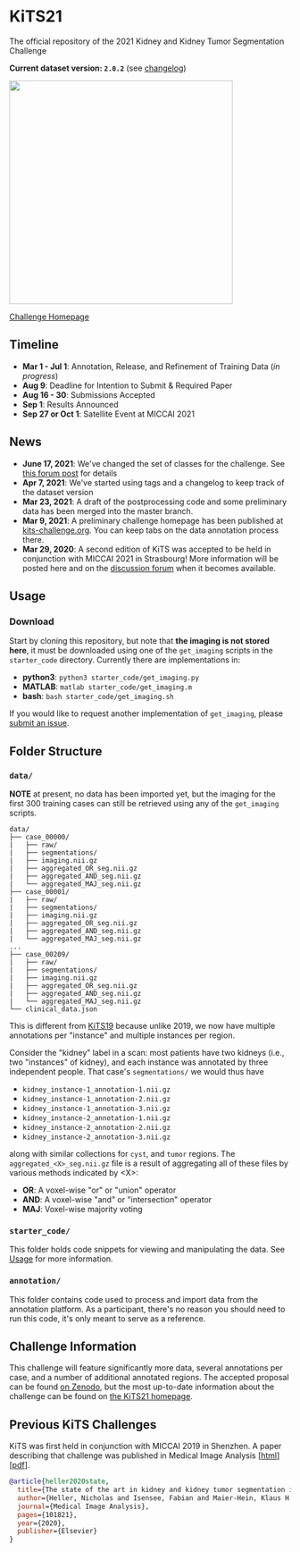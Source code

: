# KiTS21

The official repository of the 2021 Kidney and Kidney Tumor Segmentation Challenge

**Current dataset version: `2.0.2`** (see [changelog](changelog.md))

<img src="https://kits21.kits-challenge.org/public/site_media/figures/rendering.png" width="400" />

[Challenge Homepage](https://kits21.kits-challenge.org/)

## Timeline

- **Mar 1 - Jul 1**: Annotation, Release, and Refinement of Training Data (*in progress*)
- **Aug 9**: Deadline for Intention to Submit & Required Paper
- **Aug 16 - 30**: Submissions Accepted
- **Sep 1**: Results Announced
- **Sep 27 or Oct 1**: Satellite Event at MICCAI 2021

## News

- **June 17, 2021**: We've changed the set of classes for the challenge. See [this forum post](https://discourse.kits-challenge.org/t/kits21-challenge-update/354) for details
- **Apr 7, 2021**: We've started using tags and a changelog to keep track of the dataset version
- **Mar 23, 2021**: A draft of the postprocessing code and some preliminary data has been merged into the master branch.
- **Mar 9, 2021**: A preliminary challenge homepage has been published at [kits-challenge.org](https://kits21.kits-challenge.org). You can keep tabs on the data annotation process there.
- **Mar 29, 2020**: A second edition of KiTS was accepted to be held in conjunction with MICCAI 2021 in Strasbourg! More information will be posted here and on the [discussion forum](https://discourse.kits-challenge.org/) when it becomes available.

## Usage

### Download

Start by cloning this repository, but note that **the imaging is not stored here**, it must be downloaded using one of the `get_imaging` scripts in the `starter_code` directory. Currently there are implementations in:

- **python3**: `python3 starter_code/get_imaging.py`
- **MATLAB**: `matlab starter_code/get_imaging.m`
- **bash**: `bash starter_code/get_imaging.sh`

If you would like to request another implementation of `get_imaging`, please [submit an issue](https://github.com/neheller/kits21/issues/new).

## Folder Structure

### `data/`

**NOTE** at present, no data has been imported yet, but the imaging for the first 300 training cases can still be retrieved using any of the `get_imaging` scripts.

```text
data/
├── case_00000/
|   ├── raw/
|   ├── segmentations/
|   ├── imaging.nii.gz
|   ├── aggregated_OR_seg.nii.gz
|   ├── aggregated_AND_seg.nii.gz
|   └── aggregated_MAJ_seg.nii.gz
├── case_00001/
|   ├── raw/
|   ├── segmentations/
|   ├── imaging.nii.gz
|   ├── aggregated_OR_seg.nii.gz
|   ├── aggregated_AND_seg.nii.gz
|   └── aggregated_MAJ_seg.nii.gz
...
├── case_00209/
|   ├── raw/
|   ├── segmentations/
|   ├── imaging.nii.gz
|   ├── aggregated_OR_seg.nii.gz
|   ├── aggregated_AND_seg.nii.gz
|   └── aggregated_MAJ_seg.nii.gz
└── clinical_data.json
```

This is different from [KiTS19](https://github.com/neheller/kits19) because unlike 2019, we now have multiple annotations per "instance" and multiple instances per region.

Consider the "kidney" label in a scan: most patients have two kidneys (i.e., two "instances" of kidney), and each instance was annotated by three independent people. That case's `segmentations/` we would thus have

- `kidney_instance-1_annotation-1.nii.gz`
- `kidney_instance-1_annotation-2.nii.gz`
- `kidney_instance-1_annotation-3.nii.gz`
- `kidney_instance-2_annotation-1.nii.gz`
- `kidney_instance-2_annotation-2.nii.gz`
- `kidney_instance-2_annotation-3.nii.gz`

along with similar collections for `cyst`, and `tumor` regions. The `aggregated_<X>_seg.nii.gz` file is a result of aggregating all of these files by various methods indicated by \<X\>:

- **OR**: A voxel-wise "or" or "union" operator
- **AND**: A voxel-wise "and" or "intersection" operator
- **MAJ**: Voxel-wise majority voting

### `starter_code/`

This folder holds code snippets for viewing and manipulating the data. See [Usage](#Usage) for more information.

### `annotation/`

This folder contains code used to process and import data from the annotation platform. As a participant, there's no reason you should need to run this code, it's only meant to serve as a reference.

## Challenge Information

This challenge will feature significantly more data, several annotations per case, and a number of additional annotated regions. The accepted proposal can be found [on Zenodo](https://doi.org/10.5281/zenodo.3714971), but the most up-to-date information about the challenge can be found on [the KiTS21 homepage](https://kits21.kits-challenge.org/).

## Previous KiTS Challenges

KiTS was first held in conjunction with MICCAI 2019 in Shenzhen. A paper describing that challenge was published in Medical Image Analysis \[[html](https://www.sciencedirect.com/science/article/abs/pii/S1361841520301857)\] \[[pdf](https://arxiv.org/pdf/1912.01054.pdf)\].

```bibtex
@article{heller2020state,
  title={The state of the art in kidney and kidney tumor segmentation in contrast-enhanced CT imaging: Results of the KiTS19 Challenge},
  author={Heller, Nicholas and Isensee, Fabian and Maier-Hein, Klaus H and Hou, Xiaoshuai and Xie, Chunmei and Li, Fengyi and Nan, Yang and Mu, Guangrui and Lin, Zhiyong and Han, Miofei and others},
  journal={Medical Image Analysis},
  pages={101821},
  year={2020},
  publisher={Elsevier}
}
```
